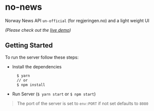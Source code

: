 # no-news

Norway News API `un-official` (for regjeringen.no) and a light weight UI

_(Please check out the [live demo](https://no-news.herokuapp.com))_

## Getting Started

To run the server follow these steps:

- Install the dependencies

  ```bash
    $ yarn
    // or
    $ npm install
  ```

- Run Server (`$ yarn start` or `$ npm start`)

> The port of the server is set to `env:PORT` if not set defaults to `8080`
